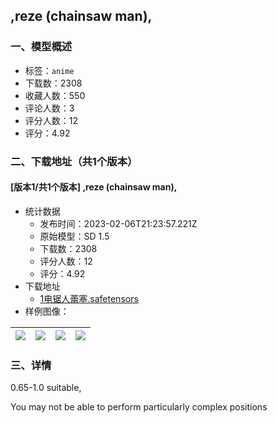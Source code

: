 ## ,reze \(chainsaw man\), 
### 一、模型概述

- 标签：`anime`
- 下载数：2308
- 收藏人数：550
- 评论人数：3
- 评分人数：12
- 评分：4.92

### 二、下载地址（共1个版本）

#### [版本1/共1个版本] ,reze \(chainsaw man\), 

- 统计数据
  - 发布时间：2023-02-06T21:23:57.221Z
  - 原始模型：SD 1.5
  - 下载数：2308
  - 评分人数：12
  - 评分：4.92
- 下载地址
  - [1电锯人蕾塞.safetensors](https://civitai.com/api/download/models/7660)
- 样例图像：

| <img src="https://image.civitai.com/xG1nkqKTMzGDvpLrqFT7WA/d139bbf4-91fb-4e02-a89e-0f20443e4a00/width=450/71860.jpeg" /> | <img src="https://image.civitai.com/xG1nkqKTMzGDvpLrqFT7WA/e31691b9-2cbd-487c-9339-01244d8e5f00/width=450/71859.jpeg" /> | <img src="https://image.civitai.com/xG1nkqKTMzGDvpLrqFT7WA/df345918-0f7a-49a6-9838-15196f8e1300/width=450/71858.jpeg" /> | <img src="https://image.civitai.com/xG1nkqKTMzGDvpLrqFT7WA/7a8efd70-195f-4480-f18c-3c1931007f00/width=450/71857.jpeg" /> |
| ---- | ---- | ---- | ---- |


### 三、详情
<p>0.65-1.0 suitable,</p><p>You may not be able to perform particularly complex positions</p><p></p>